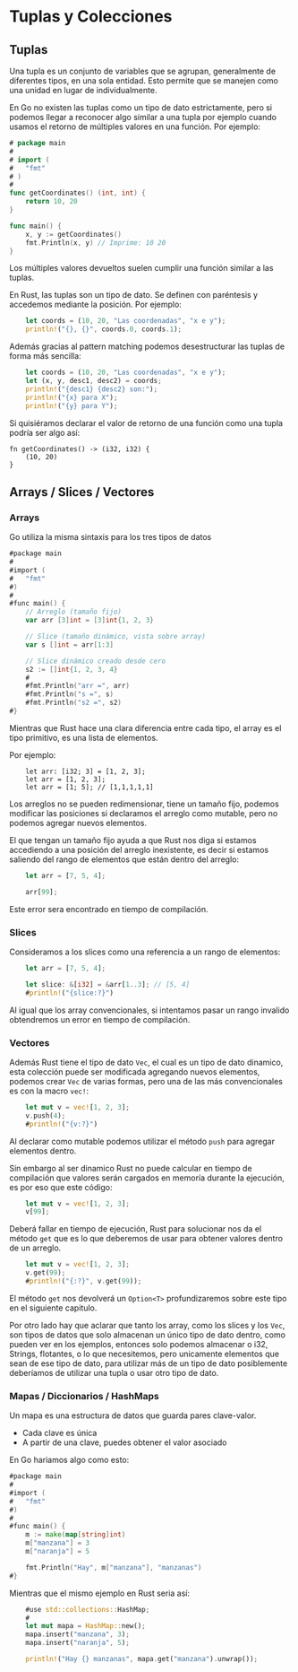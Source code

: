 # Tuplas y Colecciones

## Tuplas

Una tupla es un conjunto de variables que se agrupan, generalmente de diferentes 
tipos, en una sola entidad. Esto permite que se manejen como una unidad en lugar 
de individualmente.

En Go no existen las tuplas como un tipo de dato estrictamente, pero si podemos
llegar a reconocer algo similar a una tupla por ejemplo cuando usamos el 
retorno de múltiples valores en una función. Por ejemplo:

```go
# package main
# 
# import (
# 	"fmt"
# )
# 
func getCoordinates() (int, int) {
    return 10, 20
}

func main() {
    x, y := getCoordinates()
    fmt.Println(x, y) // Imprime: 10 20
}
```

Los múltiples valores devueltos suelen cumplir una función similar a las tuplas.

En Rust, las tuplas son un tipo de dato. Se definen con paréntesis y accedemos
mediante la posición. Por ejemplo:

```rust
    let coords = (10, 20, "Las coordenadas", "x e y");
    println!("{}, {}", coords.0, coords.1);
```

Además gracias al pattern matching podemos desestructurar las tuplas de
forma más sencilla:

```rust
    let coords = (10, 20, "Las coordenadas", "x e y");
    let (x, y, desc1, desc2) = coords;
    println!("{desc1} {desc2} son:");
    println!("{x} para X");
    println!("{y} para Y");
```

Si quisiéramos declarar el valor de retorno de una función como una tupla 
podría ser algo así:

```rust,no_run,ignore
fn getCoordinates() -> (i32, i32) {
    (10, 20)
}
```

## Arrays / Slices / Vectores

### Arrays

Go utiliza la misma sintaxis para los tres tipos de datos

```go
#package main
# 
#import (
#	"fmt"
#)
# 
#func main() {
    // Arreglo (tamaño fijo)
    var arr [3]int = [3]int{1, 2, 3}

    // Slice (tamaño dinámico, vista sobre array)
    var s []int = arr[1:3]

    // Slice dinámico creado desde cero
    s2 := []int{1, 2, 3, 4}
    #
    #fmt.Println("arr =", arr) 
    #fmt.Println("s =", s) 
    #fmt.Println("s2 =", s2) 
#}
```

Mientras que Rust hace una clara diferencia entre cada tipo, el array es el tipo
primitivo, es una lista de elementos. 

Por ejemplo:

```rust,no_run
    let arr: [i32; 3] = [1, 2, 3];
    let arr = [1, 2, 3];
    let arr = [1; 5]; // [1,1,1,1,1] 
```

Los arreglos no se pueden redimensionar, tiene un tamaño fijo, podemos modificar 
las posiciones si declaramos el arreglo como mutable, pero no podemos agregar 
nuevos elementos.

El que tengan un tamaño fijo ayuda a que Rust nos diga si estamos accediendo a 
una posición del arreglo inexistente, es decir si estamos saliendo del rango
de elementos que están dentro del arreglo:

```rust
    let arr = [7, 5, 4];

    arr[99];
```

Este error sera encontrado en tiempo de compilación.

### Slices

Consideramos a los slices como una referencia a un rango de elementos:

```rust
    let arr = [7, 5, 4];

    let slice: &[i32] = &arr[1..3]; // [5, 4]
    #println!("{slice:?}")
```

Al igual que los array convencionales, si intentamos pasar un rango invalido
obtendremos un error en tiempo de compilación.

### Vectores

Además Rust tiene el tipo de dato `Vec`, el cual es un tipo de dato dinamico,
esta colección puede ser modificada agregando nuevos elementos, podemos crear
`Vec` de varias formas, pero una de las más convencionales es con la macro 
`vec!`:

```rust
    let mut v = vec![1, 2, 3];
    v.push(4);
    #println!("{v:?}")
```

Al declarar como mutable podemos utilizar el método `push` para agregar 
elementos dentro. 

Sin embargo al ser dinamico Rust no puede calcular en tiempo de compilación que
valores serán cargados en memoría durante la ejecución, es por eso que este 
código:

```rust
    let mut v = vec![1, 2, 3];
    v[99];
```

Deberá fallar en tiempo de ejecución, Rust para solucionar nos da el método 
`get` que es lo que deberemos de usar para obtener valores dentro de un arreglo.

```rust
    let mut v = vec![1, 2, 3];
    v.get(99);
    #println!("{:?}", v.get(99));
```

El método `get` nos devolverá un `Option<T>` profundizaremos sobre este tipo
en el siguiente capitulo.

Por otro lado hay que aclarar que tanto los array, como los slices y los `Vec`,
son tipos de datos que solo almacenan un único tipo de dato dentro, como pueden
ver en los ejemplos, entonces solo podemos almacenar o i32, Strings, flotantes, 
o lo que necesitemos, pero unicamente elementos que sean de ese tipo de dato,
para utilizar más de un tipo de dato posiblemente deberíamos de utilizar una 
tupla o usar otro tipo de dato.

### Mapas / Diccionarios / HashMaps

Un mapa es una estructura de datos que guarda pares clave-valor.
- Cada clave es única
- A partir de una clave, puedes obtener el valor asociado

En Go hariamos algo como esto:

```go
#package main
# 
#import (
#	"fmt"
#)
# 
#func main() {
    m := make(map[string]int)
    m["manzana"] = 3
    m["naranja"] = 5

    fmt.Println("Hay", m["manzana"], "manzanas")
#}
```

Mientras que el mismo ejemplo en Rust seria así:

```rust
    #use std::collections::HashMap;
    #
    let mut mapa = HashMap::new();
    mapa.insert("manzana", 3);
    mapa.insert("naranja", 5);

    println!("Hay {} manzanas", mapa.get("manzana").unwrap());
```
